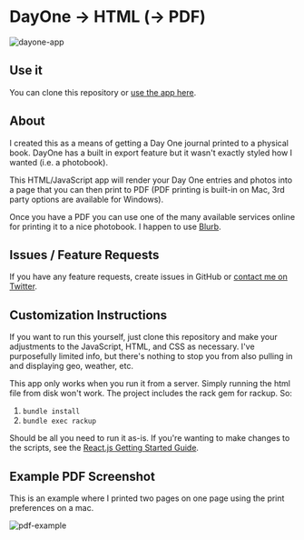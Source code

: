 # DayOne -> HTML (-> PDF)

![dayone-app][4]

## Use it

You can clone this repository or [use the app here][1].

## About

I created this as a means of getting a Day One journal printed to
a physical book. DayOne has a built in export feature but it
wasn't exactly styled how I wanted (i.e. a photobook).

This HTML/JavaScript app will render your Day One entries and
photos into a page that you can then print to PDF (PDF printing is
built-in on Mac, 3rd party options are available for Windows).

Once you have a PDF you can use one of the many available services
online for printing it to a nice photobook. I happen to use
[Blurb][2].

## Issues / Feature Requests

If you have any feature requests, create issues in GitHub or
[contact me on Twitter][3].

## Customization Instructions

If you want to run this yourself, just clone this repository and
make your adjustments to the JavaScript, HTML, and CSS as
necessary. I've purposefully limited info, but there's nothing to
stop you from also pulling in and displaying geo, weather, etc.

This app only works when you run it from a server. Simply running
the html file from disk won't work. The project includes the rack
gem for rackup. So:

1. `bundle install`
2. `bundle exec rackup`

Should be all you need to run it as-is. If you're wanting to make
changes to the scripts, see the [React.js Getting Started Guide][6].

## Example PDF Screenshot

This is an example where I printed two pages on one page using the
print preferences on a mac.

![pdf-example][5]

[1]: https://dayone.donnierayjones.com
[2]: http://www.blurb.com/pdf-to-book
[3]: https://twitter.com/hidrj
[4]: https://dl.dropboxusercontent.com/u/51737/images/projects/dayone-to-html/app-screenshot.png
[5]: https://dl.dropboxusercontent.com/u/51737/images/projects/dayone-to-html/pdf-example.png
[6]: https://facebook.github.io/react/docs/getting-started.html#offline-transform
